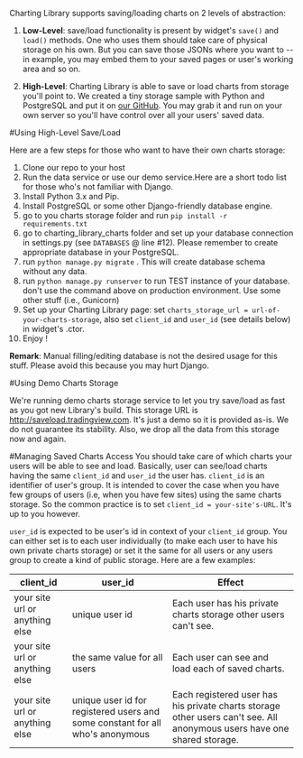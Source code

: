 Charting Library supports saving/loading charts on 2 levels of abstraction:

1. **Low-Level**: save/load functionality is present by widget's `save()` and `load()` methods. One who uses them should take care of physical storage on his own. But you can save those JSONs where you want to --  in example, you may embed them to your saved pages or user's working area and so on.

2. **High-Level**: Charting Library is able to save or load charts from storage you'll point to. We created a tiny storage sample with Python and PostgreSQL and put it on [our GitHub](https://github.com/tradingview/saveload_backend). You may grab it and run on your own server so you'll have control over all your users' saved data.

#Using High-Level Save/Load

Here are a few steps for those who want to have their own charts storage:

1. Clone our repo to your host
2. Run the data service or use our demo service.Here are a short todo list for those who's not familiar with Django.
  1. Install Python 3.x and Pip.
  2. Install PostgreSQL or some other Django-friendly database engine.
  3. go to you charts storage folder and run `pip install -r requirements.txt`
  4. go to charting_library_charts folder and set up your database connection in settings.py (see `DATABASES` @ line #12). Please remember to create appropriate database in your PostgreSQL.
  5. run `python manage.py migrate` . This will create database schema without any data.
  6. run `python manage.py runserver` to run TEST instance of your database. don't use the command above on production environment. Use some other stuff (i.e., Gunicorn)
3. Set up your Charting Library page: set `charts_storage_url = url-of-your-charts-storage`, also set `client_id` and `user_id` (see details below) in widget's .ctor.
4. Enjoy !

**Remark**: Manual filling/editing database is not the desired usage for this stuff. Please avoid this because you may hurt Django.

#Using Demo Charts Storage

We're running demo charts storage service to let you try save/load as fast as you got new Library's build. This storage URL is <http://saveload.tradingview.com>. It's just a demo so it is provided as-is. We do not guarantee its stability. Also, we drop all the data from this storage now and again.

#Managing Saved Charts Access
You should take care of which charts your users will be able to see and load. Basically, user can see/load charts having the same `client_id` and `user_id` the user has. `client_id` is an identifier of user's group. It is intended to cover the case when you have few groups of users (i.e, when you have few sites) using the same charts storage. So the common practice is to set `client_id = your-site's-URL`. It's up to you however.

`user_id` is expected to be user's id in context of your `client_id` group. You can either set is to each user individually (to make each user to have his own private charts storage) or set it the same for all users or any users group to create a kind of public storage. Here are a few examples:

client_id|user_id|Effect
---|---|---
your site url or anything else|unique user id|Each user has his private charts storage other users can't see.
your site url or anything else|the same value for all users|Each user can see and load each of saved charts.
your site url or anything else|unique user id for registered users and some constant for all who's anonymous|Each registered user has his private charts storage other users can't see. All anonymous users have one shared storage.

